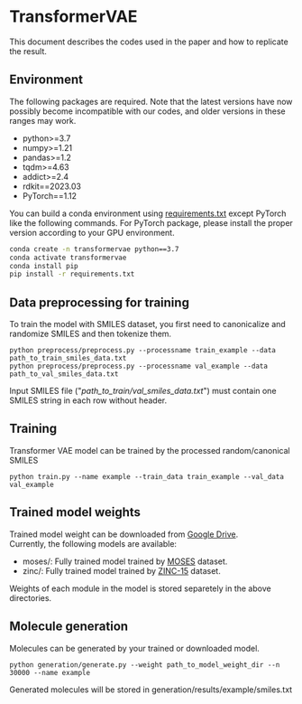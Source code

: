 # TransformerVAE
This document describes the codes used in the paper and how to replicate the result.

## Environment
The following packages are required. Note that the latest versions have now possibly become incompatible with our codes, and older versions in these ranges may work.
- python>=3.7
- numpy>=1.21
- pandas>=1.2
- tqdm>=4.63
- addict>=2.4
- rdkit==2023.03
- PyTorch==1.12

You can build a conda environment using [requirements.txt](requirements.txt) except PyTorch like the following commands. For PyTorch package, please install the proper version according to your GPU environment.
```sh
conda create -n transformervae python==3.7
conda activate transformervae
conda install pip
pip install -r requirements.txt
```

## Data preprocessing for training
To train the model with SMILES dataset, you first need to canonicalize and randomize SMILES and then tokenize them.   
```
python preprocess/preprocess.py --processname train_example --data path_to_train_smiles_data.txt
python preprocess/preprocess.py --processname val_example --data path_to_val_smiles_data.txt
```
Input SMILES file ("*path_to_train/val_smiles_data.txt*") must contain one SMILES string in each row without header.

## Training
Transformer VAE model can be trained by the processed random/canonical SMILES
```
python train.py --name example --train_data train_example --val_data val_example
```

## Trained model weights
Trained model weight can be downloaded from [Google Drive](link_of_drive).  
Currently, the following models are available:
- moses/: Fully trained model trained by [MOSES](https://github.com/molecularsets/moses) dataset.
- zinc/: Fully trained model trained by [ZINC-15](https://zinc15.docking.org/) dataset.  

Weights of each module in the model is stored separetely in the above directories.

## Molecule generation
Molecules can be generated by your trained or downloaded model.
```
python generation/generate.py --weight path_to_model_weight_dir --n 30000 --name example
```
Generated molecules will be stored in generation/results/example/smiles.txt



